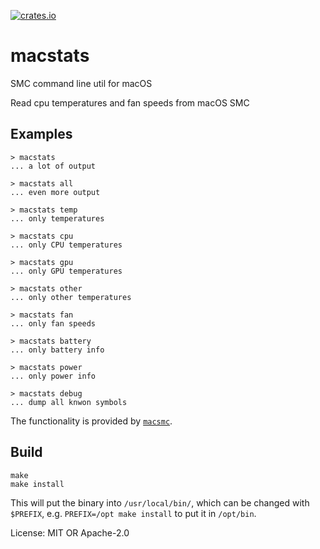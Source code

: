 [![crates.io](https://img.shields.io/crates/v/macstats.svg)](https://crates.io/crates/macstats)

# macstats

SMC command line util for macOS

Read cpu temperatures and fan speeds from macOS SMC

## Examples

```bash,ignore
> macstats
... a lot of output

> macstats all
... even more output

> macstats temp
... only temperatures

> macstats cpu
... only CPU temperatures

> macstats gpu
... only GPU temperatures

> macstats other
... only other temperatures

> macstats fan
... only fan speeds

> macstats battery
... only battery info

> macstats power
... only power info

> macstats debug
... dump all knwon symbols
```

The functionality is provided by [`macsmc`](https://docs.rs/macsmc/*/macsmc/).

## Build

```
make
make install
```

This will put the binary into `/usr/local/bin/`, which can be changed with `$PREFIX`,
e.g. `PREFIX=/opt make install` to put it in `/opt/bin`.


License: MIT OR Apache-2.0
